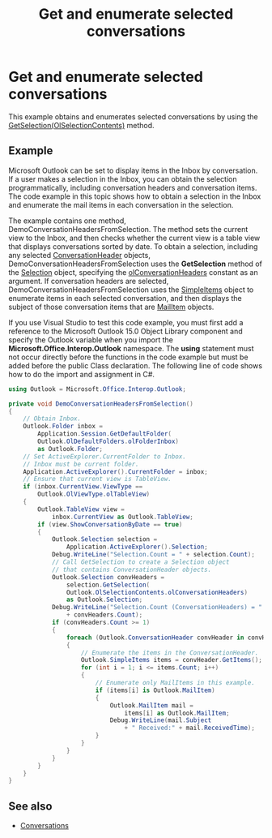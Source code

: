 ﻿---
title: Get and enumerate selected conversations
TOCTitle: Get and enumerate selected conversations
ms:assetid: 835312ea-2b29-49a5-b128-f69cf8d4427c
ms:mtpsurl: https://msdn.microsoft.com/en-us/library/Ff184621(v=office.15)
ms:contentKeyID: 55119833
ms.date: 07/24/2014
mtps_version: v=office.15
---

# Get and enumerate selected conversations

This example obtains and enumerates selected conversations by using the [GetSelection(OlSelectionContents)](https://msdn.microsoft.com/en-us/library/ff185002\(v=office.15\)) method.

## Example

Microsoft Outlook can be set to display items in the Inbox by conversation. If a user makes a selection in the Inbox, you can obtain the selection programmatically, including conversation headers and conversation items. The code example in this topic shows how to obtain a selection in the Inbox and enumerate the mail items in each conversation in the selection.

The example contains one method, DemoConversationHeadersFromSelection. The method sets the current view to the Inbox, and then checks whether the current view is a table view that displays conversations sorted by date. To obtain a selection, including any selected [ConversationHeader](https://msdn.microsoft.com/en-us/library/ff184727\(v=office.15\)) objects, DemoConversationHeadersFromSelection uses the **GetSelection** method of the [Selection](https://msdn.microsoft.com/en-us/library/bb612099\(v=office.15\)) object, specifying the [olConversationHeaders](https://msdn.microsoft.com/en-us/library/ff184867\(v=office.15\)) constant as an argument. If conversation headers are selected, DemoConversationHeadersFromSelection uses the [SimpleItems](https://msdn.microsoft.com/en-us/library/ff184992\(v=office.15\)) object to enumerate items in each selected conversation, and then displays the subject of those conversation items that are [MailItem](https://msdn.microsoft.com/en-us/library/bb643865\(v=office.15\)) objects.

If you use Visual Studio to test this code example, you must first add a reference to the Microsoft Outlook 15.0 Object Library component and specify the Outlook variable when you import the **Microsoft.Office.Interop.Outlook** namespace. The **using** statement must not occur directly before the functions in the code example but must be added before the public Class declaration. The following line of code shows how to do the import and assignment in C\#.

```csharp
using Outlook = Microsoft.Office.Interop.Outlook;
```


```csharp
private void DemoConversationHeadersFromSelection()
{
    // Obtain Inbox.
    Outlook.Folder inbox =
        Application.Session.GetDefaultFolder(
        Outlook.OlDefaultFolders.olFolderInbox)
        as Outlook.Folder;
    // Set ActiveExplorer.CurrentFolder to Inbox.
    // Inbox must be current folder.
    Application.ActiveExplorer().CurrentFolder = inbox;
    // Ensure that current view is TableView.
    if (inbox.CurrentView.ViewType ==
        Outlook.OlViewType.olTableView)
    {
        Outlook.TableView view =
            inbox.CurrentView as Outlook.TableView;
        if (view.ShowConversationByDate == true)
        {
            Outlook.Selection selection =
                Application.ActiveExplorer().Selection;
            Debug.WriteLine("Selection.Count = " + selection.Count);
            // Call GetSelection to create a Selection object
            // that contains ConversationHeader objects.
            Outlook.Selection convHeaders =
                selection.GetSelection(
                Outlook.OlSelectionContents.olConversationHeaders)
                as Outlook.Selection;
            Debug.WriteLine("Selection.Count (ConversationHeaders) = " 
                + convHeaders.Count);
            if (convHeaders.Count >= 1)
            {
                foreach (Outlook.ConversationHeader convHeader in convHeaders)
                {
                    // Enumerate the items in the ConversationHeader.
                    Outlook.SimpleItems items = convHeader.GetItems();
                    for (int i = 1; i <= items.Count; i++)
                    {
                        // Enumerate only MailItems in this example.
                        if (items[i] is Outlook.MailItem)
                        {
                            Outlook.MailItem mail = 
                                items[i] as Outlook.MailItem;
                            Debug.WriteLine(mail.Subject 
                                + " Received:" + mail.ReceivedTime);
                        }
                    }
                }
            }
        }
    }
}
```

## See also

- [Conversations](conversations.md)

